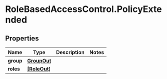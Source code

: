 # RoleBasedAccessControl.PolicyExtended

## Properties
Name | Type | Description | Notes
------------ | ------------- | ------------- | -------------
**group** | [**GroupOut**](GroupOut.md) |  | 
**roles** | [**[RoleOut]**](RoleOut.md) |  | 


